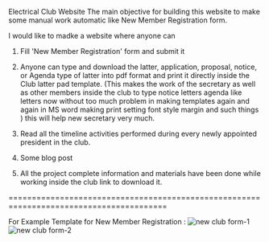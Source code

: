 Electrical Club Website
The main objective for building this website to make some manual work automatic like New Member Registration form.

I would like to madke a website where anyone can 

1. Fill   'New Member Registration' form and submit it

2. Anyone can type and download the latter, application, proposal, notice, or Agenda type of latter into pdf format and print it directly inside the Club latter pad template. (This makes the work of the secretary as well as other members inside the club to type notice letters agenda like letters now without too much problem in making templates again and again in MS word making print setting font style margin and such things ) this will help new secretary very much.

3. Read all the timeline activities performed during every newly appointed president in the club. 

4. Some blog post

5. All the project complete information and materials have been done while working inside the club link to download it.

========================================================================================

For Example Template for New Member Registration :
![new club form-1](https://user-images.githubusercontent.com/61034696/190889122-5dd718ca-4c09-4896-9fd7-8308011ce246.jpg)
![new club form-2](https://user-images.githubusercontent.com/61034696/190889201-f0da0592-c426-407e-926d-68db1a14c62e.jpg)
